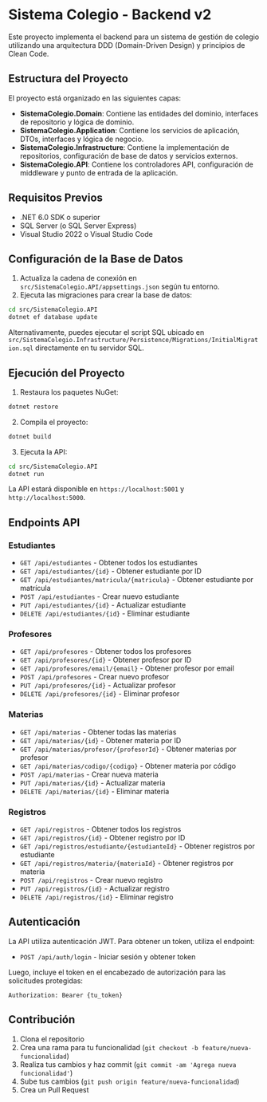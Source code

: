 # Sistema Colegio - Backend v2

Este proyecto implementa el backend para un sistema de gestión de colegio utilizando una arquitectura DDD (Domain-Driven Design) y principios de Clean Code.

## Estructura del Proyecto

El proyecto está organizado en las siguientes capas:

- **SistemaColegio.Domain**: Contiene las entidades del dominio, interfaces de repositorio y lógica de dominio.
- **SistemaColegio.Application**: Contiene los servicios de aplicación, DTOs, interfaces y lógica de negocio.
- **SistemaColegio.Infrastructure**: Contiene la implementación de repositorios, configuración de base de datos y servicios externos.
- **SistemaColegio.API**: Contiene los controladores API, configuración de middleware y punto de entrada de la aplicación.

## Requisitos Previos

- .NET 6.0 SDK o superior
- SQL Server (o SQL Server Express)
- Visual Studio 2022 o Visual Studio Code

## Configuración de la Base de Datos

1. Actualiza la cadena de conexión en `src/SistemaColegio.API/appsettings.json` según tu entorno.
2. Ejecuta las migraciones para crear la base de datos:

```bash
cd src/SistemaColegio.API
dotnet ef database update
```

Alternativamente, puedes ejecutar el script SQL ubicado en `src/SistemaColegio.Infrastructure/Persistence/Migrations/InitialMigration.sql` directamente en tu servidor SQL.

## Ejecución del Proyecto

1. Restaura los paquetes NuGet:

```bash
dotnet restore
```

2. Compila el proyecto:

```bash
dotnet build
```

3. Ejecuta la API:

```bash
cd src/SistemaColegio.API
dotnet run
```

La API estará disponible en `https://localhost:5001` y `http://localhost:5000`.

## Endpoints API

### Estudiantes

- `GET /api/estudiantes` - Obtener todos los estudiantes
- `GET /api/estudiantes/{id}` - Obtener estudiante por ID
- `GET /api/estudiantes/matricula/{matricula}` - Obtener estudiante por matrícula
- `POST /api/estudiantes` - Crear nuevo estudiante
- `PUT /api/estudiantes/{id}` - Actualizar estudiante
- `DELETE /api/estudiantes/{id}` - Eliminar estudiante

### Profesores

- `GET /api/profesores` - Obtener todos los profesores
- `GET /api/profesores/{id}` - Obtener profesor por ID
- `GET /api/profesores/email/{email}` - Obtener profesor por email
- `POST /api/profesores` - Crear nuevo profesor
- `PUT /api/profesores/{id}` - Actualizar profesor
- `DELETE /api/profesores/{id}` - Eliminar profesor

### Materias

- `GET /api/materias` - Obtener todas las materias
- `GET /api/materias/{id}` - Obtener materia por ID
- `GET /api/materias/profesor/{profesorId}` - Obtener materias por profesor
- `GET /api/materias/codigo/{codigo}` - Obtener materia por código
- `POST /api/materias` - Crear nueva materia
- `PUT /api/materias/{id}` - Actualizar materia
- `DELETE /api/materias/{id}` - Eliminar materia

### Registros

- `GET /api/registros` - Obtener todos los registros
- `GET /api/registros/{id}` - Obtener registro por ID
- `GET /api/registros/estudiante/{estudianteId}` - Obtener registros por estudiante
- `GET /api/registros/materia/{materiaId}` - Obtener registros por materia
- `POST /api/registros` - Crear nuevo registro
- `PUT /api/registros/{id}` - Actualizar registro
- `DELETE /api/registros/{id}` - Eliminar registro

## Autenticación

La API utiliza autenticación JWT. Para obtener un token, utiliza el endpoint:

- `POST /api/auth/login` - Iniciar sesión y obtener token

Luego, incluye el token en el encabezado de autorización para las solicitudes protegidas:

```
Authorization: Bearer {tu_token}
```

## Contribución

1. Clona el repositorio
2. Crea una rama para tu funcionalidad (`git checkout -b feature/nueva-funcionalidad`)
3. Realiza tus cambios y haz commit (`git commit -am 'Agrega nueva funcionalidad'`)
4. Sube tus cambios (`git push origin feature/nueva-funcionalidad`)
5. Crea un Pull Request